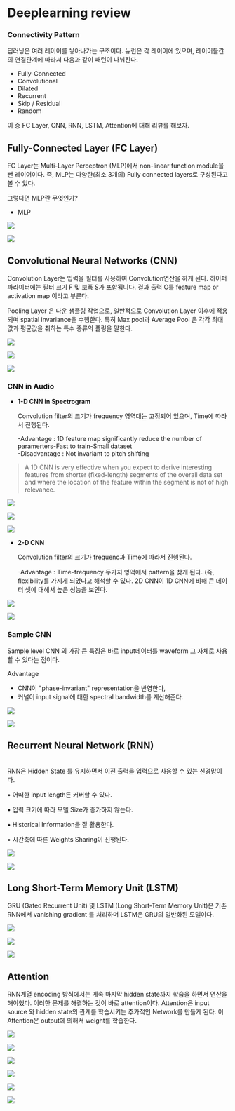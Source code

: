 # Deeplearning review

### Connectivity Pattern

딥러닝은 여러 레이어를 쌓아나가는 구조이다. 뉴런은 각 레이어에 있으며, 레이어들간의 연결관계에 따라서 다음과 같이 패턴이 나눠진다.

* Fully-Connected
* Convolutional
* Dilated
* Recurrent
* Skip / Residual
* Random

 이 중 FC Layer, CNN, RNN, LSTM, Attention에 대해 리뷰를 해보자.

## Fully-Connected Layer \(FC Layer\)

FC Layer는 Multi-Layer Perceptron \(MLP\)에서 non-linear function module을 뺀 레이어이다.  즉,  MLP는 다양한\(최소 3개의\) Fully connected layers로 구성된다고 볼 수 있다.

그렇다면 MLP란 무엇인가?

* MLP 

![](../../.gitbook/assets/image%20%289%29.png)

![](../../.gitbook/assets/image%20%2815%29.png)

## Convolutional Neural Networks \(CNN\)

Convolution Layer는 입력을 필터를 사용하여 Convolution연산을 하게 된다. 하이퍼 파라미터에는 필터 크기 F 및 보폭 S가 포함됩니다. 결과 출력 O를 feature map or activation map 이라고 부른다.

Pooling Layer 은 다운 샘플링 작업으로, 일반적으로 Convolution Layer 이후에 적용되며 spatial invariance을 수행한다. 특히 Max pool과 Average Pool 은 각각 최대 값과 평균값을 취하는 특수 종류의 풀링을 말한다.

![](../../.gitbook/assets/image%20%2834%29.png)

![](../../.gitbook/assets/image%20%2831%29.png)

![](../../.gitbook/assets/image%20%2832%29.png)

### CNN in Audio

* **1-D CNN in Spectrogram**

  Convolution filter의 크기가 frequency 영역대는 고정되어 있으며, Time에 따라서 진행된다.

  -Advantage : 1D feature map significantly reduce the number of paramerters-Fast to train-Small dataset   
  -Disadvantage : Not invariant to pitch shifting

> A 1D CNN is very effective when you expect to derive interesting features from shorter \(fixed-length\) segments of the overall data set and where the location of the feature within the segment is not of high relevance.

![](../../.gitbook/assets/image%20%288%29.png)

![](../../.gitbook/assets/image%20%2828%29.png)

![](../../.gitbook/assets/image%20%2825%29.png)



* **2-D CNN**

  Convolution filter의 크기가 frequenc과 Time에 따라서 진행된다.

  -Advantage : Time-frequency 두가지 영역에서 pattern을 찾게  된다. \(즉, flexibility를 가지게 되었다고 해석할 수 있다. 2D CNN이 1D CNN에 비해 큰 데이터 셋에 대해서 높은 성능을 보인다.

![](../../.gitbook/assets/image%20%2829%29.png)

![](../../.gitbook/assets/image%20%2833%29.png)

### 

### Sample CNN

Sample level CNN 의 가장 큰 특징은 바로 input데이터를 waveform 그 자체로 사용할 수 있다는 점이다.

Advantage 

*  CNN이 "phase-invariant" representation을 반영한다,
* 커널이 input signal에 대한 spectral bandwidth를 계산해준다.

![](../../.gitbook/assets/image%20%2835%29.png)

![](../../.gitbook/assets/image%20%2820%29.png)



## Recurrent Neural Network \(RNN\)

[  
](https://dreamgonfly.github.io/blog/understanding-rnn/)RNN은 Hidden State 를 유지하면서 이전 출력을 입력으로 사용할 수 있는 신경망이다.

• 어떠한 input length든 커버할 수 있다.

• 입력 크기에 따라 모델 Size가 증가하지 않는다.

• Historical Information을 잘 활용한다.

• 시간축에 따른 Weights Sharing이 진행된다.

![](../../.gitbook/assets/image%20%2830%29.png)

![](../../.gitbook/assets/image%20%2816%29.png)



## Long Short-Term Memory Unit \(LSTM\)

GRU \(Gated Recurrent Unit\) 및 LSTM \(Long Short-Term Memory Unit\)은 기존 RNN에서 vanishing gradient 를 처리하며 LSTM은 GRU의 일반화된 모델이다.

![](../../.gitbook/assets/image%20%2824%29.png)

![](../../.gitbook/assets/image%20%2810%29.png)

![](../../.gitbook/assets/image%20%2823%29.png)



## Attention

RNN계열 encoding 방식에서는 계속 마지막 hidden state까지 학습을 하면서 연산을 해야했다. 이러한 문제를 해결하는 것이 바로 attention이다. Attention은 input source 와 hidden state의 관계를 학습시키는 추가적인 Network를 만들게 된다. 이 Attention은 output에 의해서 weight를 학습한다.

![](../../.gitbook/assets/image%20%2814%29.png)

![](../../.gitbook/assets/image%20%2817%29.png)

![](../../.gitbook/assets/image%20%2819%29.png)

![](../../.gitbook/assets/image%20%2818%29.png)

![](../../.gitbook/assets/image%20%2812%29.png)

![](../../.gitbook/assets/image%20%2821%29.png)

